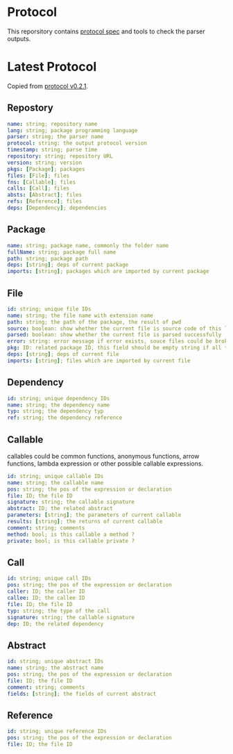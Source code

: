 # Protocol

This reporsitory contains [protocol spec](/spec) and tools to check the parser outputs.

# Latest Protocol

Copied from [protocol v0.2.1](/spec/protocol_v0.2.1.md).

## Repostory

```yaml
name: string; repository name
lang: string; package programming language
parser: string; the parser name
protocol: string: the output protocol version
timestamp: string; parse time
repository: string; repository URL
version: string; version
pkgs: [Package]; packages
files: [File]; files
fns: [Callable]; files
calls: [Call]; files
absts: [Abstract]; files
refs: [Reference]; files
deps: [Dependency]; dependencies
```

## Package

```yaml
name: string; package name, commonly the folder name
fullName: string; package full name
path: string; package path
deps: [string]; deps of current package
imports: [string]; packages which are imported by current package
```

## File

```yaml
id: string; unique file IDs
name: string; the file name with extension name
path: string; the path of the package, the result of pwd
source: boolean: show whether the current file is source code of this language
parsed: boolean: show whether the current file is parsed successfully
error: string: error message if error exists, souce files could be broken
pkg: ID: related package ID, this field should be empty string if all the files are not source code.
deps: [string]; deps of current file
imports: [string]; files which are imported by current file
```

## Dependency

```yaml
id: string; unique dependency IDs
name: string; the dependency name
typ: string; the dependency typ
ref: string; the dependency reference
```

## Callable

callables could be common functions, anonymous functions, arrow functions, lambda expression or other possible callable expressions.

```yaml
id: string; unique callable IDs
name: string; the callable name
pos: string; the pos of the expression or declaration
file: ID; the file ID
signature: string; the callable signature
abstract: ID; the related abstract
parameters: [string]; the parameters of current callable
results: [string]; the returns of current callable
comment: string; comments
method: bool; is this callable a method ?
private: bool; is this callable private ?
```

## Call

```yaml
id: string; unique call IDs
pos: string; the pos of the expression or declaration
caller: ID; the caller ID
callee: ID; the callee ID
file: ID; the file ID
typ: string; the type of the call
signature: string; the callable signature
dep: ID; the related dependency
```

## Abstract

```yaml
id: string; unique abstract IDs
name: string; the abstract name
pos: string; the pos of the expression or declaration
file: ID; the file ID
comment: string; comments
fields: [string]; the fields of current abstract
```

## Reference

```yaml
id: string; unique reference IDs
pos: string; the pos of the expression or declaration
file: ID; the file ID
```